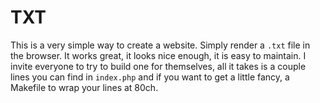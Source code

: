 # TXT

This is a very simple way to create a website. Simply render a `.txt` file in the browser.
It works great, it looks nice enough, it is easy to maintain.
I invite everyone to try to build one for themselves, all it takes is a couple lines you can find in `index.php` and if you want to get a little fancy, a Makefile to wrap your lines at 80ch.
